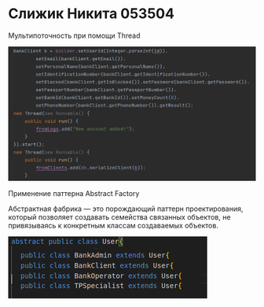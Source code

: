 # Слижик Никита 053504

Мультипоточность при помощи Thread

![preview](https://github.com/mortaldew/OOP_Labs/blob/Lab1/Pictures/Thread.png?raw=true)

Применение паттерна Abstract Factory

Абстрактная фабрика — это порождающий паттерн проектирования, который позволяет создавать семейства связанных объектов, не привязываясь к конкретным классам создаваемых объектов.

![preview](https://github.com/mortaldew/OOP_Labs/blob/Lab1/Pictures/Parenting.png?raw=true)
